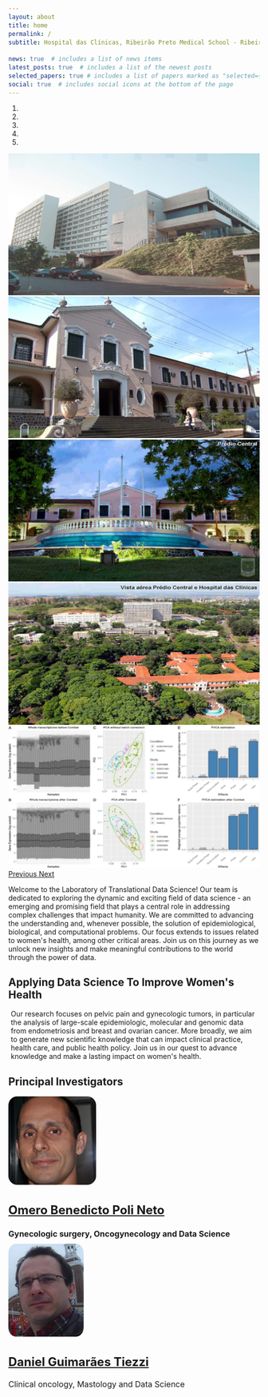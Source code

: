 ```yaml
---
layout: about
title: home
permalink: /
subtitle: Hospital das Clínicas, Ribeirão Preto Medical School - Ribeirão Preto/SP - Brazil

news: true  # includes a list of news items
latest_posts: true  # includes a list of the newest posts
selected_papers: true # includes a list of papers marked as "selected={true}"
social: true  # includes social icons at the bottom of the page
---
```


<!-- Carousel -->
<div markdown="0" id="carousel" class="carousel slide" data-ride="carousel" data-interval="4000" data-pause="hover" >
  <!-- Menu -->
  <ol class="carousel-indicators">
    <li data-target="#carousel" data-slide-to="0" class="active"></li>
    <li data-target="#carousel" data-slide-to="1"></li>
    <li data-target="#carousel" data-slide-to="2"></li>
    <li data-target="#carousel" data-slide-to="3"></li>
    <li data-target="#carousel" data-slide-to="4"></li>
  </ol>

  <!-- Items -->
 <div class="carousel-inner" markdown="0">
    <div class="carousel-item active">
      <img src="assets/img/carousel/carousel_hc3.jpg" alt="Slide 1" />
    </div>
    <div class="carousel-item">
      <img src="assets/img/carousel/carousel_central.png" alt="Slide 2" />
    </div>
    <div class="carousel-item">
      <img src="assets/img/carousel/carousel_central2.jpg" alt="Slide 3" />
    </div>
     <div class="carousel-item">
      <img src="assets/img/carousel/carousel_central_hc.jpg" alt="Slide 4" />
    </div>
    <div class="carousel-item">
      <img src="assets/img/carousel/carousel_Cancer_Detection.png" alt="Slide 5" />
    </div>
  </div>

  <a class="carousel-control-prev" href="#carousel" role="button" data-slide="prev">
    <span class="carousel-control-prev-icon" aria-hidden="true"></span>
    <span class="sr-only">Previous</span>
  </a>
  <a class="carousel-control-next" href="#carousel" role="button" data-slide="next">
    <span class="carousel-control-next-icon" aria-hidden="true"></span>
    <span class="sr-only">Next</span>
  </a>
</div>

<div class="container mt-4 mb-4">
      <p class="custom-text">Welcome to the Laboratory of Translational Data Science! Our team is dedicated to exploring the dynamic and exciting field of data science - an emerging and promising field that plays a central role in addressing complex challenges that impact humanity. We are committed to advancing the understanding and, whenever possible, the solution of epidemiological, biological, and computational problems. Our focus extends to issues related to women's health, among other critical areas. Join us on this journey as we unlock new insights and make meaningful contributions to the world through the power of data.</p>
  </div>
  

## Applying Data Science To Improve Women's Health

<!--Cards About-->
<div class="container mb-4">
      <p class="custom-text mt-4" style="margin: 1%">Our research focuses on pelvic pain and gynecologic tumors, in particular the analysis of large-scale epidemiologic, molecular and genomic data from endometriosis and breast and ovarian cancer. More broadly, we aim to generate new scientific knowledge that can impact clinical practice, health care, and public health policy. Join us in our quest to advance knowledge and make a lasting impact on women's health.</p> 
</div>

## Principal Investigators

<!--Authors PI-->

<div class="container mb-4">

<div class="card-group">
<div class = "row">
<div class="col-sm-6">
  <div class="card mt-4">
    <img src="assets/img/teampic/omero_prof.png" class="card-img-top mx-auto d-block mt-4" style="object-fit: cover; width: 35%; border-radius: 10%;">
    <div class="card-body">
      <a href="{{ site.baseurl }}/team/#Reseachers"> <h2 class="card-title text-center" style="font-size: 1.5rem;">Omero Benedicto Poli Neto</h2></a>
      <h1 class="card-text text-center font-weight-bold" style="font-size: 1.0rem;">Gynecologic surgery, Oncogynecology and Data Science</h1>
    </div>
  </div>
  </div>
  <div class="col-sm-6">
  <div class="card mt-4">
    <img src="assets/img/teampic/daniel_prof.png" class="card-img-top mx-auto d-block mt-4" style="object-fit: cover; width: 30%; border-radius: 10%;">
    <div class="card-body text-center">
      <a href="{{ site.baseurl }}/team/#Reseachers"><h2 class="card-title" style="font-size: 1.5rem;">Daniel Guimarães Tiezzi</h2></a>
      <p class="card-text text-center font-weight-bold" style="font-size: 1.0rem;">Clinical oncology, Mastology and Data Science</p>
    </div>
    </div>
  </div>
  </div>
  </div>
  </div>
  




